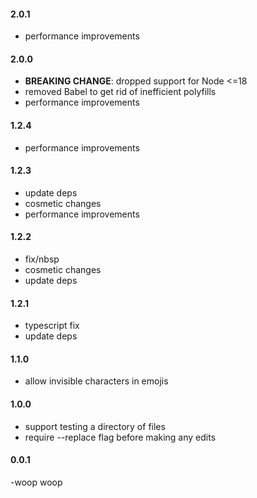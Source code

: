 <!--
#### [unreleased]

-->

#### 2.0.1
- performance improvements

#### 2.0.0
- **BREAKING CHANGE**: dropped support for Node <=18
- removed Babel to get rid of inefficient polyfills
- performance improvements

#### 1.2.4
- performance improvements

#### 1.2.3
- update deps
- cosmetic changes
- performance improvements

#### 1.2.2
- fix/nbsp
- cosmetic changes
- update deps

#### 1.2.1

- typescript fix
- update deps

#### 1.1.0

- allow invisible characters in emojis

#### 1.0.0

- support testing a directory of files
- require --replace flag before making any edits

#### 0.0.1

-woop woop
